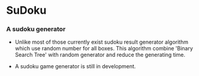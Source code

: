 # SuDoku

### A sudoku generator

- Unlike most of those currently exist sudoku result generator algorithm which use random number for all boxes. 
This algorithm combine 'Binary Search Tree' with random generator and reduce the generating time.

- A sudoku game generator is still in development.
